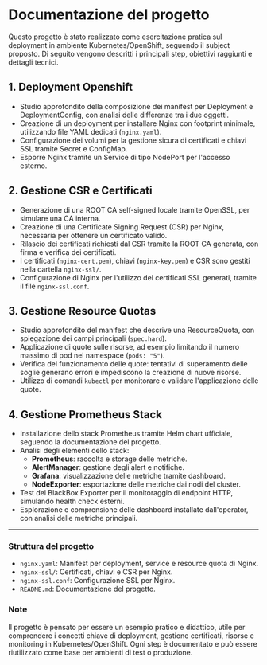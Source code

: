 # Documentazione del progetto

Questo progetto è stato realizzato come esercitazione pratica sul deployment in ambiente Kubernetes/OpenShift, seguendo il subject proposto. Di seguito vengono descritti i principali step, obiettivi raggiunti e dettagli tecnici.

## 1. Deployment Openshift
- Studio approfondito della composizione dei manifest per Deployment e DeploymentConfig, con analisi delle differenze tra i due oggetti.
- Creazione di un deployment per installare Nginx con footprint minimale, utilizzando file YAML dedicati (`nginx.yaml`).
- Configurazione dei volumi per la gestione sicura di certificati e chiavi SSL tramite Secret e ConfigMap.
- Esporre Nginx tramite un Service di tipo NodePort per l'accesso esterno.

## 2. Gestione CSR e Certificati
- Generazione di una ROOT CA self-signed locale tramite OpenSSL, per simulare una CA interna.
- Creazione di una Certificate Signing Request (CSR) per Nginx, necessaria per ottenere un certificato valido.
- Rilascio dei certificati richiesti dal CSR tramite la ROOT CA generata, con firma e verifica dei certificati.
- I certificati (`nginx-cert.pem`), chiavi (`nginx-key.pem`) e CSR sono gestiti nella cartella `nginx-ssl/`.
- Configurazione di Nginx per l'utilizzo dei certificati SSL generati, tramite il file `nginx-ssl.conf`.

## 3. Gestione Resource Quotas
- Studio approfondito del manifest che descrive una ResourceQuota, con spiegazione dei campi principali (`spec.hard`).
- Applicazione di quote sulle risorse, ad esempio limitando il numero massimo di pod nel namespace (`pods: "5"`).
- Verifica del funzionamento delle quote: tentativi di superamento delle soglie generano errori e impediscono la creazione di nuove risorse.
- Utilizzo di comandi `kubectl` per monitorare e validare l'applicazione delle quote.

## 4. Gestione Prometheus Stack
- Installazione dello stack Prometheus tramite Helm chart ufficiale, seguendo la documentazione del progetto.
- Analisi degli elementi dello stack:
  - **Prometheus**: raccolta e storage delle metriche.
  - **AlertManager**: gestione degli alert e notifiche.
  - **Grafana**: visualizzazione delle metriche tramite dashboard.
  - **NodeExporter**: esportazione delle metriche dai nodi del cluster.
- Test del BlackBox Exporter per il monitoraggio di endpoint HTTP, simulando health check esterni.
- Esplorazione e comprensione delle dashboard installate dall'operator, con analisi delle metriche principali.

---

### Struttura del progetto
- `nginx.yaml`: Manifest per deployment, service e resource quota di Nginx.
- `nginx-ssl/`: Certificati, chiavi e CSR per Nginx.
- `nginx-ssl.conf`: Configurazione SSL per Nginx.
- `README.md`: Documentazione del progetto.

### Note
Il progetto è pensato per essere un esempio pratico e didattico, utile per comprendere i concetti chiave di deployment, gestione certificati, risorse e monitoring in Kubernetes/OpenShift. Ogni step è documentato e può essere riutilizzato come base per ambienti di test o produzione.